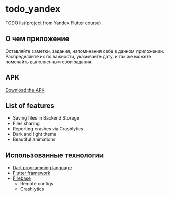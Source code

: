# todo_yandex

TODO list(project from Yandex Flutter course).

## О чем приложение

Оставляйте заметки, задания, напоминания себе в данном приложении. Распределяйте их по важности, указывайте дату, и так же можете помечайть выполненным свои задания.

## APK

[Download the APK](https://disk.yandex.ru/d/9rPKCFKpA4icRA)


## List of features
* Saving files in Backend Storage
* Files sharing
* Reporting crashes via Crashlytics
* Dark and light theme
* Beautiful animations


## Использованные технологии

* [Dart programming language](https://dart.dev)
* [Flutter framework](https://flutter.dev)
* [Firebase](https://firebase.google.com)
  * Remote configs
  * Crashlytics
